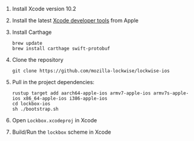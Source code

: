 1. Install Xcode version 10.2

2. Install the latest [Xcode developer tools](https://developer.apple.com/xcode/downloads/) from Apple

3. Install Carthage

    ```
    brew update
    brew install carthage swift-protobuf
    ```

4. Clone the repository

    ```
    git clone https://github.com/mozilla-lockwise/lockwise-ios
    ```

5. Pull in the project dependencies:

    ```
    rustup target add aarch64-apple-ios armv7-apple-ios armv7s-apple-ios x86_64-apple-ios i386-apple-ios
    cd lockbox-ios
    sh ./bootstrap.sh
    ```

6. Open `Lockbox.xcodeproj` in Xcode

7. Build/Run the `lockbox` scheme in Xcode
